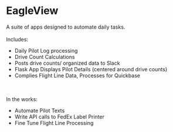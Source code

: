 # EagleView

A suite of apps designed to automate daily tasks. 
<br>
<br>
Includes:
<br>
<ul>
  <li>Daily Pilot Log processing</li>
  <li>Drive Count Calculations</li>
  <li>Posts drive counts/ organized data to Slack</li>
  <li>Flask App Displays Pilot Details (centered around drive counts)</li>
  <li>Complies Flight Line Data, Processes for Quickbase</li>
</ul>
<br>
<br>
In the works:
<ul>
  <li>Automate Pilot Texts</li>
  <li>Write API calls to FedEx Label Printer</li>
  <li>Fine Tune Flight Line Processing</li>
</ul>
